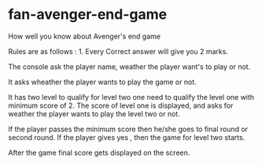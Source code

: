 # fan-avenger-end-game
 How well you know about Avenger's end game

Rules are as follows : 1. Every Correct answer will give you 2 marks.

The console ask the player name, weather the player want's to play or not.

It asks wheather the player wants to play the game or not.

It has two level to qualify for level two one need to qualify the level one with minimum score of 2. The score of level one is displayed, and asks for weather the player wants to play the level two or not.

If the player passes the minimum score then he/she goes to final round or second round. If the player gives yes , then the game for level two starts.

After the game final score gets displayed on the screen.